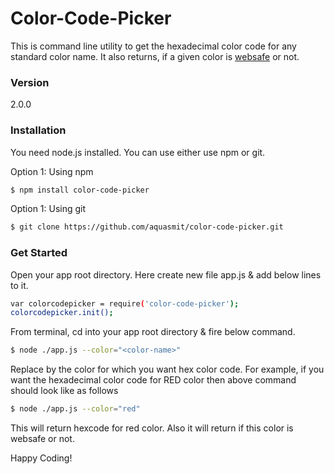# Color-Code-Picker

This is command line utility to get the hexadecimal color code for any standard color name. It also returns, if a given color is [websafe](http://www.w3schools.com/html/html_colors.asp) or not. 

### Version
2.0.0

### Installation

You need node.js installed. You can use either use npm or git.

Option 1: Using npm
```sh
$ npm install color-code-picker
```

Option 1: Using git

```sh
$ git clone https://github.com/aquasmit/color-code-picker.git
```

### Get Started

Open your app root directory. Here create new file app.js & add below lines to it.

```sh
var colorcodepicker = require('color-code-picker');
colorcodepicker.init();
```
From terminal, cd into your app root directory & fire below command.
```sh
$ node ./app.js --color="<color-name>"
```
Replace <color-name> by the color for which you want hex color code.
For example, if you want the hexadecimal color code for RED color then above command should look like as follows

```sh
$ node ./app.js --color="red"
```
This will return hexcode for red color. Also it will return if this color is websafe or not.

Happy Coding!